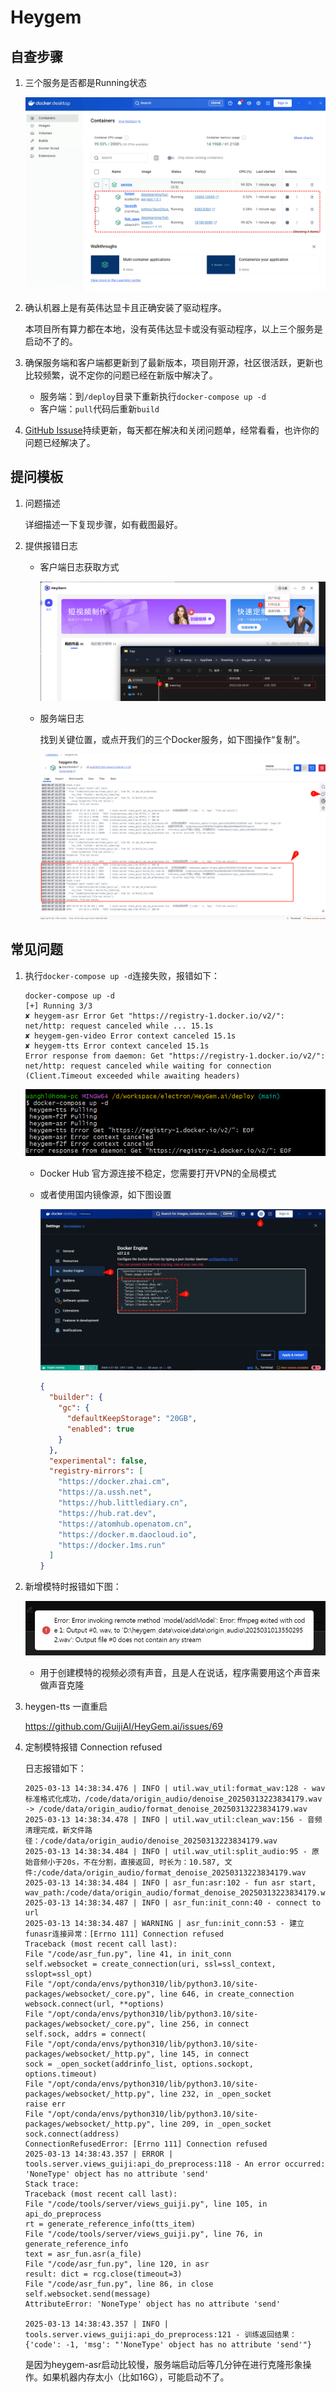 # Heygem

## 自查步骤

1. 三个服务是否都是Running状态

   ![e29d1922-7c58-46b4-b1e9-961f853f26d4](常见问题.assets/e29d1922-7c58-46b4-b1e9-961f853f26d4.png)

2. 确认机器上是有英伟达显卡且正确安装了驱动程序。

   本项目所有算力都在本地，没有英伟达显卡或没有驱动程序，以上三个服务是启动不了的。

3. 确保服务端和客户端都更新到了最新版本，项目刚开源，社区很活跃，更新也比较频繁，说不定你的问题已经在新版中解决了。

   - 服务端：到`/deploy`目录下重新执行`docker-compose up -d`
   - 客户端：`pull`代码后重新`build`

4. [GitHub Issuse](https://github.com/GuijiAI/HeyGem.ai/issues)持续更新，每天都在解决和关闭问题单，经常看看，也许你的问题已经解决了。

## 提问模板

1. 问题描述

   详细描述一下复现步骤，如有截图最好。

2. 提供报错日志

   - 客户端日志获取方式

     ![image-20250308205954494](常见问题.assets/image-20250308205954494.png)

   - 服务端日志

     找到关键位置，或点开我们的三个Docker服务，如下图操作“复制”。

     ![image-20250308215812201](常见问题.assets/image-20250308215812201.png)

## 常见问题

1. 执行`docker-compose up -d`连接失败，报错如下：
    ```shell
    docker-compose up -d
    [+] Running 3/3
    ✘ heygem-asr Error Get "https://registry-1.docker.io/v2/": net/http: request canceled while ... 15.1s
    ✘ heygem-gen-video Error context canceled 15.1s
    ✘ heygem-tts Error context canceled 15.1s
    Error response from daemon: Get "https://registry-1.docker.io/v2/": net/http: request canceled while waiting for connection (Client.Timeout exceeded while awaiting headers)
    ```

    ![image-20250308212642892](常见问题.assets/image-20250308212642892.png)

   - Docker Hub 官方源连接不稳定，您需要打开VPN的全局模式

   - 或者使用国内镜像源，如下图设置

     ![2025-03-25_09-36-07](./常见问题.assets/2025-03-25_09-36-07.jpg)
      ```json
      {
        "builder": {
          "gc": {
            "defaultKeepStorage": "20GB",
            "enabled": true
          }
        },
        "experimental": false,
        "registry-mirrors": [
          "https://docker.zhai.cm",
          "https://a.ussh.net",
          "https://hub.littlediary.cn",
          "https://hub.rat.dev",
          "https://atomhub.openatom.cn",
          "https://docker.m.daocloud.io",
          "https://docker.1ms.run"
        ]
      }
      ```

2. 新增模特时报错如下图：

    ![3074702f4d2eefb2faf1df3e1cb9cf2](常见问题.assets/3074702f4d2eefb2faf1df3e1cb9cf2.png)

    - 用于创建模特的视频必须有声音，且是人在说话，程序需要用这个声音来做声音克隆

3. heygen-tts 一直重启

    https://github.com/GuijiAI/HeyGem.ai/issues/69

4. 定制模特报错 Connection refused

    日志报错如下：
    ```shell
    2025-03-13 14:38:34.476 | INFO | util.wav_util:format_wav:128 - wav标准格式化成功，/code/data/origin_audio/denoise_20250313223834179.wav -> /code/data/origin_audio/format_denoise_20250313223834179.wav
    2025-03-13 14:38:34.478 | INFO | util.wav_util:clean_wav:156 - 音频清理完成，新文件路径：/code/data/origin_audio/denoise_20250313223834179.wav
    2025-03-13 14:38:34.484 | INFO | util.wav_util:split_audio:95 - 原始音频小于20s，不在分割，直接返回, 时长为：10.587, 文件:/code/data/origin_audio/format_denoise_20250313223834179.wav
    2025-03-13 14:38:34.484 | INFO | asr_fun:asr:102 - fun asr start, wav_path:/code/data/origin_audio/format_denoise_20250313223834179.wav
    2025-03-13 14:38:34.487 | INFO | asr_fun:init_conn:40 - connect to url
    2025-03-13 14:38:34.487 | WARNING | asr_fun:init_conn:53 - 建立funasr连接异常：[Errno 111] Connection refused
    Traceback (most recent call last):
    File "/code/asr_fun.py", line 41, in init_conn
    self.websocket = create_connection(uri, ssl=ssl_context, sslopt=ssl_opt)
    File "/opt/conda/envs/python310/lib/python3.10/site-packages/websocket/_core.py", line 646, in create_connection
    websock.connect(url, **options)
    File "/opt/conda/envs/python310/lib/python3.10/site-packages/websocket/_core.py", line 256, in connect
    self.sock, addrs = connect(
    File "/opt/conda/envs/python310/lib/python3.10/site-packages/websocket/_http.py", line 145, in connect
    sock = _open_socket(addrinfo_list, options.sockopt, options.timeout)
    File "/opt/conda/envs/python310/lib/python3.10/site-packages/websocket/_http.py", line 232, in _open_socket
    raise err
    File "/opt/conda/envs/python310/lib/python3.10/site-packages/websocket/_http.py", line 209, in _open_socket
    sock.connect(address)
    ConnectionRefusedError: [Errno 111] Connection refused
    2025-03-13 14:38:43.357 | ERROR | tools.server.views_guiji:api_do_preprocess:118 - An error occurred: 'NoneType' object has no attribute 'send'
    Stack trace:
    Traceback (most recent call last):
    File "/code/tools/server/views_guiji.py", line 105, in api_do_preprocess
    rt = generate_reference_info(tts_item)
    File "/code/tools/server/views_guiji.py", line 76, in generate_reference_info
    text = asr_fun.asr(a_file)
    File "/code/asr_fun.py", line 120, in asr
    result: dict = rcg.close(timeout=3)
    File "/code/asr_fun.py", line 86, in close
    self.websocket.send(message)
    AttributeError: 'NoneType' object has no attribute 'send'

    2025-03-13 14:38:43.357 | INFO | tools.server.views_guiji:api_do_preprocess:121 - 训练返回结果：{'code': -1, 'msg': "'NoneType' object has no attribute 'send'"}
    ```

    是因为heygem-asr启动比较慢，服务端启动后等几分钟在进行克隆形象操作。如果机器内存太小（比如16G），可能启动不了。
